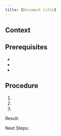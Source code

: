 ```yaml
---
title: {Document title}
---
```


<!-- Use this template to write "how-to" instructions that enable users to accomplish a task. Each task topic should tell how to perform a single, specific procedure. 

You can use this template for any step-by-step instruction, no matter whether it's a task during the getting started guide, a tutorial for software developers, or an operational guide.

For the document file name, follow the pattern `{COMPONENT_ABBRV}-{NUMBER_PER_COMPONENT}-{FILE_NAME}.md`.

Select a title that describes the task that's accomplished, not the documented software feature. For example, use "Define resource consumption", not "Select a profile". You can use the gerund form "Selecting...", imperative "Select...", or "How to select...".

With regards to structure, it’s nice to have an **introductory paragraph** ("why would I want to do this task?"), **prerequisites** if needed, then the **steps**, and finally the expected **result** that shows the operation was successful.
It's good practice to have 5-9 steps; anything longer can probably be split.
-->

## Context

<!-- Briefly provide background information for the task so that the users understand the purpose of the task and what they will gain by completing the task correctly. This section should be brief and does not replace or recreate a concept topic on the same subject, although the context section might include some conceptual information.
-->

## Prerequisites

<!-- Describes information that the user needs to know or do before starting the immediate task. 
If it's more than one prerequisite, use an unordered list.
For example, specify the authorizations the user must have and which software (and versions) must be installed already.
 -->

- 
- 
- 

## Procedure

<!-- Provide a series of steps needed to perform the task. 
Use a numbered list with one number for each action that the users must take. 

It's good practice to describe the result of the procedure so that the users can see they accomplished the task successfully. 
Sometimes it's also very helpful to describe the result of a specific step (don't use a number for step results, just a new line below the step). Remember about appropriate indentation for this line.

If the task at hand is typically followed by another one, you can add a link to that other document as "Next Steps".
-->

1. 
2. 
3. 

Result: 

Next Steps: 
